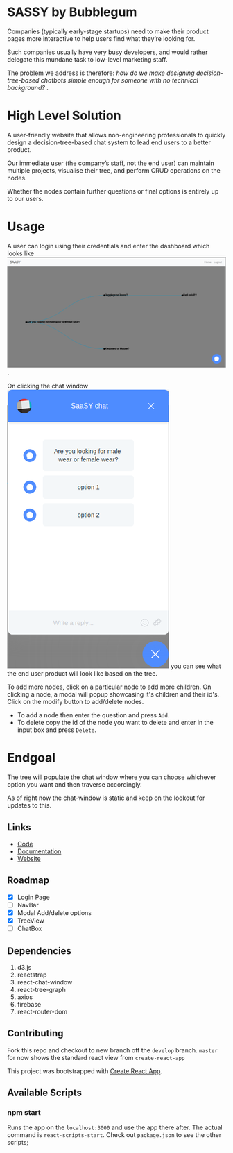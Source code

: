 # SASSY by Bubblegum

Companies (typically early-stage startups) need to make their product pages more interactive to help users find what they’re looking for. 

Such companies usually have very busy developers, and would rather delegate this mundane task to low-level marketing staff. 

The problem we address is therefore: *how do we make designing decision-tree-based chatbots simple enough for someone with no technical background?*
.

# High Level Solution
A user-friendly website that allows non-engineering professionals to quickly design a decision-tree-based chat system to lead end users to a better product. 

Our immediate user (the company’s staff, not the end user) can maintain multiple projects, visualise their tree, and perform CRUD operations on the nodes. 

Whether the nodes contain further questions or final options is entirely up to our users.

# Usage
A user can login using their credentials and enter the dashboard which looks like ![this](screenshots/dashboard.png/ "Dashboard"). 

On clicking the chat window ![icon](screenshots/chatwindow.png/ "Chat Window") you can see what the end user product will look like based on the tree.

To add more nodes, click on a particular node to add more children. On clicking a node, a modal will popup showcasing it's children and their id's. Click on the modify button to add/delete nodes. 
* To add a node then enter the question and press `Add`.
* To delete copy the id of the node you want to delete and enter in the input box and press `Delete`.

# Endgoal
The tree will populate the chat window where you can choose whichever option you want and then traverse accordingly.

As of right now the chat-window is static and keep on the lookout for updates to this.

## Links
* [Code]()
* [Documentation]()
* [Website]()

## Roadmap

- [X] Login Page
- [ ] NavBar
- [X] Modal Add/delete options
- [X] TreeView
- [ ] ChatBox

## Dependencies

1. d3.js
2. reactstrap
3. react-chat-window
4. react-tree-graph
5. axios
6. firebase
7. react-router-dom

## Contributing

Fork this repo and checkout to new branch off the `develop` branch. `master` for now shows the standard react view from `create-react-app`

This project was bootstrapped with [Create React App](https://github.com/facebook/create-react-app).

## Available Scripts

### npm start
Runs the app on the `localhost:3000` and use the app there after. The actual command is `react-scripts-start`. Check out `package.json` to see the other scripts;